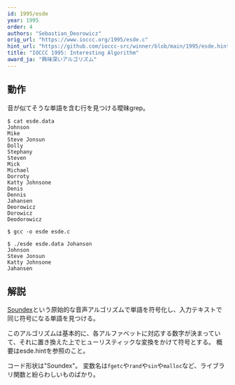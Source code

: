 ```yaml
---
id: 1995/esde
year: 1995
order: 4
authors: "Sebastian_Deorowicz"
orig_url: "https://www.ioccc.org/1995/esde.c"
hint_url: "https://github.com/ioccc-src/winner/blob/main/1995/esde.hint"
title: "IOCCC 1995: Interesting Algorithm"
award_ja: "興味深いアルゴリズム"
---
```


## 動作

音が似てそうな単語を含む行を見つける曖昧grep。

```
$ cat esde.data
Johnson
Mike
Steve Jonsun
Dolly
Stephany
Steven
Mick
Michael
Dorroty
Katty Johnsone
Denis
Dennis
Jahansen
Deorowicz
Dorowicz
Deodorowicz

$ gcc -o esde esde.c

$ ./esde esde.data Johanson
Johnson
Steve Jonsun
Katty Johnsone
Jahansen
```

## 解説

[Soundex](https://en.wikipedia.org/wiki/Soundex)という原始的な音声アルゴリズムで単語を符号化し、入力テキストで同じ符号になる単語を見つける。

このアルゴリズムは基本的に、各アルファベットに対応する数字が決まっていて、それに置き換えた上でヒューリスティックな変換をかけて符号とする。
概要はesde.hintを参照のこと。

コード形状は"Soundex"。
変数名は`fgetc`や`rand`や`sin`や`malloc`など、ライブラリ関数と紛らわしいものばかり。
